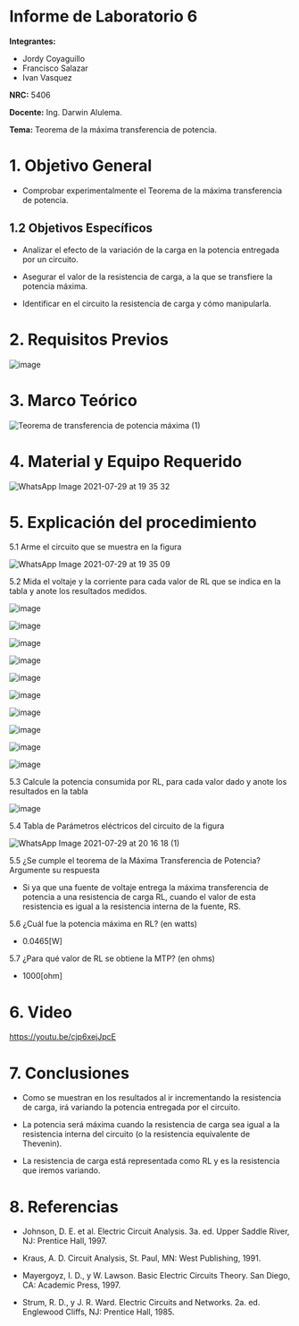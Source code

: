 # Informe de Laboratorio 6
**Integrantes:**

- Jordy Coyaguillo
- Francisco Salazar
- Ivan Vasquez

 **NRC:** 5406
 
 **Docente:** Ing. Darwin Alulema.
 
 **Tema:** Teorema de la máxima transferencia de potencia.
# 1. Objetivo General

- Comprobar experimentalmente el Teorema de la máxima transferencia de potencia.

## 1.2 Objetivos Específicos

- Analizar el efecto de la variación de la carga en la potencia entregada por un
circuito.
 
- Asegurar el valor de la resistencia de carga, a la que se transfiere la potencia máxima.
 
- Identificar en el circuito la resistencia de carga y cómo manipularla.

# 2. Requisitos Previos

![image](https://user-images.githubusercontent.com/85137954/127583722-86c4c769-4da1-48b1-aec4-127b78881e4f.png)

# 3. Marco Teórico

![Teorema de transferencia de potencia máxima (1)](https://user-images.githubusercontent.com/85137954/127581878-e38fbd6a-4f42-4741-bd5c-da0f08fcf57f.png)

# 4. Material y Equipo Requerido

![WhatsApp Image 2021-07-29 at 19 35 32](https://user-images.githubusercontent.com/85137954/127582473-39d6a5cc-1e31-4865-a3bc-c2bec3e8fd03.jpeg)

# 5. Explicación del procedimiento

5.1 Arme el circuito que se muestra en la figura

![WhatsApp Image 2021-07-29 at 19 35 09](https://user-images.githubusercontent.com/85137954/127582456-e215f34a-f978-4f10-ae94-2caea44f82af.jpeg)

5.2 Mida el voltaje y la corriente para cada valor de RL que se indica en la tabla y anote los resultados medidos.

![image](https://user-images.githubusercontent.com/85137954/127583883-f1317bea-926e-4cf5-90c3-73369f52e016.png)

![image](https://user-images.githubusercontent.com/85137954/127583895-d9710793-a96a-45fe-b24c-bd57a3aec7d3.png)

![image](https://user-images.githubusercontent.com/85137954/127583909-320302e5-39de-4ee0-bb16-9431b114cd95.png)

![image](https://user-images.githubusercontent.com/85137954/127583918-7b26e2f1-e49b-4961-af86-fc7128200838.png)

![image](https://user-images.githubusercontent.com/85137954/127583930-d595150a-ebca-4fcc-afbc-059e27a142c9.png)

![image](https://user-images.githubusercontent.com/85137954/127583939-472b9d55-01cb-4b65-9cd7-4518a1826d64.png)

![image](https://user-images.githubusercontent.com/85137954/127583947-fd155002-e923-47c6-9e4a-7e57c0bb5c0d.png)

![image](https://user-images.githubusercontent.com/85137954/127583954-b199e23d-92f1-4f5e-ae47-48beaf2e080a.png)

![image](https://user-images.githubusercontent.com/85137954/127583958-22561943-78fc-4846-994e-f62ccbaa0c95.png)

![image](https://user-images.githubusercontent.com/85137954/127583969-93c57c12-4b7d-4c11-ba7e-c50bccaeedca.png)

5.3 Calcule la potencia consumida por RL, para cada valor dado y anote los resultados en la tabla

![image](https://user-images.githubusercontent.com/85137954/127584019-850da2f2-7b41-4eb8-9e2a-6e8c55e93b3c.png)

5.4 Tabla de Parámetros eléctricos del circuito de la figura

![WhatsApp Image 2021-07-29 at 20 16 18 (1)](https://user-images.githubusercontent.com/85137954/127585397-18b91f21-086c-4828-b67f-32c2caaca6d5.jpeg)

5.5 ¿Se cumple el teorema de la Máxima Transferencia de Potencia? Argumente su respuesta

- Si ya que  una fuente de voltaje entrega la máxima transferencia de potencia a una resistencia
de carga RL, cuando el valor de esta resistencia es igual a la resistencia interna de la
fuente, RS.

5.6 ¿Cuál fue la potencia máxima en RL? (en watts)

- 0.0465[W]

5.7 ¿Para qué valor de RL se obtiene la MTP? (en ohms)

- 1000[ohm]

# 6. Video

https://youtu.be/cjp6xejJpcE

# 7. Conclusiones

- Como se muestran en los resultados al ir incrementando la resistencia de carga, irá variando la potencia entregada por el circuito.
 
- La potencia será máxima cuando la resistencia de carga sea igual a la resistencia interna del circuito (o la resistencia equivalente de Thevenin).
 
- La resistencia de carga está representada como RL y es la resistencia que iremos variando.

# 8. Referencias

- Johnson, D. E. et al. Electric Circuit Analysis. 3a. ed. Upper
Saddle River, NJ: Prentice Hall, 1997.

- Kraus, A. D. Circuit Analysis, St. Paul, MN: West Publishing, 1991.

- Mayergoyz, I. D., y W. Lawson. Basic Electric Circuits Theory.
San Diego, CA: Academic Press, 1997.

- Strum, R. D., y J. R. Ward. Electric Circuits and Networks. 2a.
ed. Englewood Cliffs, NJ: Prentice Hall, 1985.
